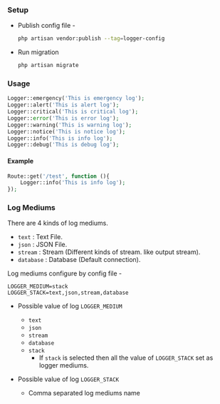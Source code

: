 ### Setup
- Publish config file - 
    ```bash
    php artisan vendor:publish --tag=logger-config
    ```
- Run migration
    ```bash
    php artisan migrate
    ```

### Usage
```php
Logger::emergency('This is emergency log');
Logger::alert('This is alert log');
Logger::critical('This is critical log');
Logger::error('This is error log');
Logger::warning('This is warning log');
Logger::notice('This is notice log');
Logger::info('This is info log');
Logger::debug('This is debug log');
```
#### Example
```php
Route::get('/test', function (){
    Logger::info('This is info log');
});
```
### Log Mediums
There are 4 kinds of log mediums.
- ```text``` : Text File.
- ```json``` : JSON File.
- ```stream``` : Stream (Different kinds of stream. like output stream).
- ```database``` : Database (Default connection).

Log mediums configure by config file -

```dotenv
LOGGER_MEDIUM=stack
LOGGER_STACK=text,json,stream,database
```
- Possible value of log  ```LOGGER_MEDIUM``` 
  - ```text```
  - ```json```
  - ```stream```
  - ```database```
  - ```stack```
    - If ```stack``` is selected then all the value of ```LOGGER_STACK``` set as logger mediums.
    

- Possible value of log  ```LOGGER_STACK``` 
  - Comma separated log mediums name
